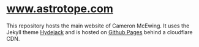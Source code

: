 

# www.astrotope.com

This repository hosts the main website of Cameron McEwing. It uses the Jekyll theme [Hydejack](https://www.hydejack.com) and is hosted on [Github Pages](https://pages.github.com/) behind a cloudflare CDN.


